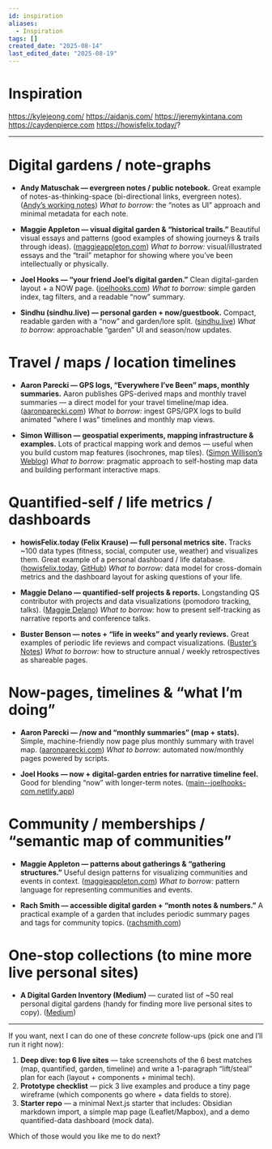 ```yaml
---
id: inspiration
aliases:
  - Inspiration
tags: []
created_date: "2025-08-14"
last_edited_date: "2025-08-19"
---
```


# Inspiration

https://kylejeong.com/
https://aidanjs.com/
https://jeremykintana.com
https://caydenpierce.com
https://howisfelix.today/?

---

# Digital gardens / note-graphs

- **Andy Matuschak — evergreen notes / public notebook.** Great example of notes-as-thinking-space (bi-directional links, evergreen notes). ([Andyʼs working notes][1])
  _What to borrow:_ the “notes as UI” approach and minimal metadata for each note.

- **Maggie Appleton — visual digital garden & “historical trails.”** Beautiful visual essays and patterns (good examples of showing journeys & trails through ideas). ([maggieappleton.com][2])
  _What to borrow:_ visual/illustrated essays and the “trail” metaphor for showing where you’ve been intellectually or physically.

- **Joel Hooks — “your friend Joel’s digital garden.”** Clean digital-garden layout + a NOW page. ([joelhooks.com][3])
  _What to borrow:_ simple garden index, tag filters, and a readable “now” summary.

- **Sindhu (sindhu.live) — personal garden + now/guestbook.** Compact, readable garden with a “now” and garden/lore split. ([sindhu.live][4])
  _What to borrow:_ approachable “garden” UI and season/now updates.

# Travel / maps / location timelines

- **Aaron Parecki — GPS logs, “Everywhere I’ve Been” maps, monthly summaries.** Aaron publishes GPS-derived maps and monthly travel summaries — a direct model for your travel timeline/map idea. ([aaronparecki.com][5])
  _What to borrow:_ ingest GPS/GPX logs to build animated “where I was” timelines and monthly map views.

- **Simon Willison — geospatial experiments, mapping infrastructure & examples.** Lots of practical mapping work and demos — useful when you build custom map features (isochrones, map tiles). ([Simon Willison’s Weblog][6])
  _What to borrow:_ pragmatic approach to self-hosting map data and building performant interactive maps.

# Quantified-self / life metrics / dashboards

- **howisFelix.today (Felix Krause) — full personal metrics site.** Tracks \~100 data types (fitness, social, computer use, weather) and visualizes them. Great example of a personal dashboard / life database. ([howisfelix.today][7], [GitHub][8])
  _What to borrow:_ data model for cross-domain metrics and the dashboard layout for asking questions of your life.

- **Maggie Delano — quantified-self projects & reports.** Longstanding QS contributor with projects and data visualizations (pomodoro tracking, talks). ([Maggie Delano][9])
  _What to borrow:_ how to present self-tracking as narrative reports and conference talks.

- **Buster Benson — notes + “life in weeks” and yearly reviews.** Great examples of periodic life reviews and compact visualizations. ([Buster’s Notes][10])
  _What to borrow:_ how to structure annual / weekly retrospectives as shareable pages.

# Now-pages, timelines & “what I’m doing”

- **Aaron Parecki — /now and “monthly summaries” (map + stats).** Simple, machine-friendly now page plus monthly summary with travel map. ([aaronparecki.com][11])
  _What to borrow:_ automated now/monthly pages powered by scripts.

- **Joel Hooks — now + digital-garden entries for narrative timeline feel.** Good for blending “now” with longer-term notes. ([main--joelhooks-com.netlify.app][12])

# Community / memberships / “semantic map of communities”

- **Maggie Appleton — patterns about gatherings & “gathering structures.”** Useful design patterns for visualizing communities and events in context. ([maggieappleton.com][13])
  _What to borrow:_ pattern language for representing communities and events.

- **Rach Smith — accessible digital garden + “month notes & numbers.”** A practical example of a garden that includes periodic summary pages and tags for community topics. ([rachsmith.com][14])

# One-stop collections (to mine more live personal sites)

- **A Digital Garden Inventory (Medium)** — curated list of \~50 real personal digital gardens (handy for finding more live personal sites to copy). ([Medium][15])

---

If you want, next I can do one of these _concrete_ follow-ups (pick one and I’ll run it right now):

1. **Deep dive: top 6 live sites** — take screenshots of the 6 best matches (map, quantified, garden, timeline) and write a 1-paragraph “lift/steal” plan for each (layout + components + minimal tech).
2. **Prototype checklist** — pick 3 live examples and produce a tiny page wireframe (which components go where + data fields to store).
3. **Starter repo** — a minimal Next.js starter that includes: Obsidian markdown import, a simple map page (Leaflet/Mapbox), and a demo quantified-data dashboard (mock data).

Which of those would you like me to do next?

[1]: https://notes.andymatuschak.org/?utm_source=chatgpt.com "About these notes - Andy Matuschak"
[2]: https://maggieappleton.com/?utm_source=chatgpt.com "Maggie Appleton"
[3]: https://joelhooks.com/digital-garden/?utm_source=chatgpt.com "My blog is a digital garden, not a blog - Joel Hooks"
[4]: https://sindhu.live/?utm_source=chatgpt.com "sindhu.live — a digital garden"
[5]: https://aaronparecki.com/2012/03/06/7/everywhere-ive-been-gps-data-portraits?utm_source=chatgpt.com "Everywhere I've Been: Data Portraits Powered by 3.5 years of"
[6]: https://simonwillison.net/tags/maps/?utm_source=chatgpt.com "Simon Willison on maps"
[7]: https://howisfelix.today/?utm_source=chatgpt.com "howisFelix.today? · Felix Krause"
[8]: https://github.com/KrauseFx/FxLifeSheet?utm_source=chatgpt.com "KrauseFx/FxLifeSheet: Tracking the key metrics of my life - GitHub"
[9]: https://www.maggiedelano.com/garden/quantified-self?utm_source=chatgpt.com "Quantified Self - Maggie Delano"
[10]: https://busterbenson.com/?utm_source=chatgpt.com "Buster's Notes - Notes"
[11]: https://aaronparecki.com/now/?utm_source=chatgpt.com "Now - Aaron Parecki"
[12]: https://main--joelhooks-com.netlify.app/?utm_source=chatgpt.com "your friend Joel's digital garden"
[13]: https://maggieappleton.com/garden/?utm_source=chatgpt.com "The Garden of Maggie Appleton"
[14]: https://rachsmith.com/?utm_source=chatgpt.com "Home | Rach Smith's digital garden"
[15]: https://medium.com/%40raysims/a-digital-garden-inventory-d6450fe74b4 "A Digital Garden Inventory. Nearly fifty Digital Garden examples… | by Raymond D Sims | Medium"
